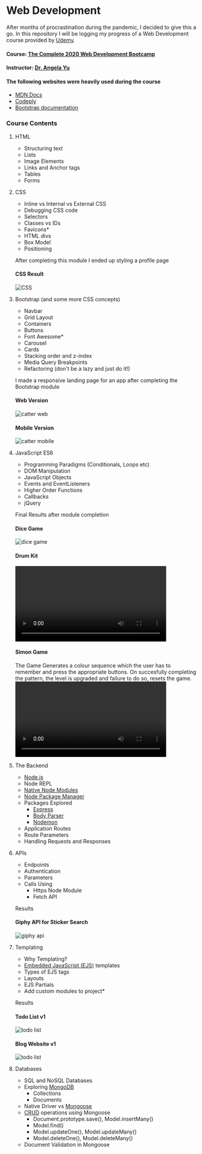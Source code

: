 
# Web Development 
After months of procrastination during the pandemic, I decided to give this a go. In this repository I will be logging my progress of a Web Development course provided by [Udemy](https://www.udemy.com/ "Udemy Homepage").

#### Course: [The Complete 2020 Web Development Bootcamp](https://www.udemy.com/course/the-complete-web-development-bootcamp/ )
#### Instructor: [Dr. Angela Yu](https://www.udemy.com/user/4b4368a3-b5c8-4529-aa65-2056ec31f37e/)

#### The following websites were heavily used during the course 
- [MDN Docs](https://developer.mozilla.org/en-US/)
- [Codeply](https://www.codeply.com/p)
- [Bootstrap documentation](https://getbootstrap.com/docs/4.5/getting-started/introduction/)

### Course Contents

1. HTML	
	- Structuring text
	-  Lists
	-  Image Elements
	-  Links and Anchor tags
	-  Tables
	-  Forms

2. CSS
	- Inline vs Internal vs External CSS
	-  Debugging CSS code
	-  Selectors
	-  Classes vs IDs
	-  Favicons*
	-  HTML divs
	-  Box Model
	-  Positioning
	
	After completing this module I ended up styling a profile page
	#### CSS Result
	![CSS](./results/css_site.gif "Basic CSS Site")

3. Bootstrap (and some more CSS concepts)
	-  Navbar
	-  Grid Layout
	-  Containers
	-  Buttons
	-  Font Awesome*
	-  Carousel
	-  Cards
	-  Stacking order and z-index
	-  Media Query Breakpoints
	-  Refactoring (don't be a lazy and just do it!)
	
	I made a responsive landing page for an app after completing the Bootstrap module
	#### Web Version
	![catter web](./results/catter_web.gif "Web Version")
	<br>
	#### Mobile Version	
	![catter mobile](./results/catter_phone.gif "Mobile Version")

4. JavaScript ES6
	- Programming Paradigms (Conditionals, Loops etc)
	- DOM Manipulation
	- JavaScript Objects
	- Events and EventListeners
	- Higher Order Functions
	- Callbacks
	- jQuery

	Final Results after module completion

	#### Dice Game
	![dice game](./results/dice.gif "Simple Dice Game")
	<br>

	#### Drum Kit
	<video width="400" controls>
  		<source src="./results/drumkit.mp4" type="video/mp4">
	</video>
	<br>
	
	#### Simon Game
	The Game Generates a colour sequence which the user has to remember and press the appropriate buttons.
	On succesfully completing the pattern, the level is upgraded and failure to do so, resets the game.
	<br>
	<video width="400" controls>
  		<source src="./results/simon.mp4" type="video/mp4">
	</video>

5. The Backend
	- [Node.js](https://nodejs.org/en/ "NodeJS")
	- Node REPL
	- [Native Node Modules](https://nodejs.org/api/modules.html "Modules")
	- [Node Package Manager](https://www.npmjs.com/ "NPM")
	- Packages Explored
		- [Express](https://www.npmjs.com/package/express "express")
		- [Body Parser](https://www.npmjs.com/package/body-parser "body-parser")
		- [Nodemon](https://www.npmjs.com/package/nodemon "nodemon")
	- Application Routes
	- Route Parameters
	- Handling Requests and Responses

6. APIs
	- Endpoints
	- Authentication
	- Parameters
	- Calls Using
		- Https Node Module
		- Fetch API
	
	Results

	#### Giphy API for Sticker Search
	![giphy api](./results/giphy.gif "Sticker")

7. Templating
	- Why Templating?
	- [Embedded JavaScript (EJS)](https://ejs.co/ "EJS") templates
	- Types of EJS tags
	- Layouts
	- EJS Partials
	- Add custom modules to project*

	Results

	#### Todo List v1
	![todo list](./results/todo1.gif "Todo List v1")
	
	#### Blog Website v1
	![todo list](./results/blogv1.gif "Todo List v1")

8. Databases
	- SQL and NoSQL Databases
	- Exploring [MongoDB](https://docs.mongodb.com/ "mongodb")
		- Collections
		- Documents
	- Native Driver vs [Mongoose](https://mongoosejs.com/docs/guide.html "mongoose")
	- [CRUD](https://mongoosejs.com/docs/api.html "mongoose crud") operations using Mongoose
		- Document.prototype.save(), Model.insertMany()
		- Model.find()
		- Model.updateOne(), Model.updateMany() 
		- Model.deleteOne(), Model.deleteMany()
	- Document Validation in Mongoose